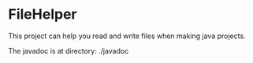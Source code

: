 # FileHelper
This project can help you read and write files when making java projects.

The javadoc is at directory: ./javadoc
